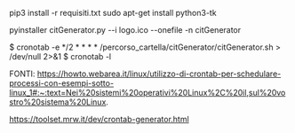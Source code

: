 pip3 install -r requisiti.txt
sudo apt-get install python3-tk

pyinstaller citGenerator.py --i logo.ico --onefile -n citGenerator

$ cronotab -e
*/2 * * * * /percorso_cartella/citGenerator/citGenerator.sh > /dev/null 2>&1
$ cronotab -l 


FONTI:
https://howto.webarea.it/linux/utilizzo-di-crontab-per-schedulare-processi-con-esempi-sotto-linux_1#:~:text=Nei%20sistemi%20operativi%20Linux%2C%20il,sul%20vostro%20sistema%20Linux.

https://toolset.mrw.it/dev/crontab-generator.html